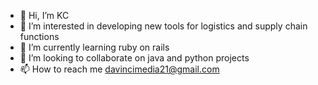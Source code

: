 - 👋 Hi, I’m KC 
- 👀 I’m interested in developing new tools for logistics and supply chain functions
- 🌱 I’m currently learning ruby on rails
- 💞️ I’m looking to collaborate on java and python projects
- 📫 How to reach me davincimedia21@gmail.com

<!---
k8tlivingstone is a ✨ special ✨ repository because its `README.md` (this file) appears on your GitHub profile.
You can click the Preview link to take a look at your changes.
--->
